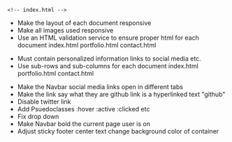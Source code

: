 <!-- * Create three files
    index.html
    portfolio.html
    contact.html -->

<!-- - Add bootstrap link in each file header tag -->

    <!-- index.html -->

  <!-- portfolio.html
  contact.html -->
<!-- - Add a consistent navbar to each document
  index.html
  portfolio.html
  contact.html -->

- Make the layout of each document responsive
- Make all images used responsive
- Use an HTML validation service to ensure proper html for each document
index.html
portfolio.html
contact.html
<!-- - README file with accurate description of project -->
- Must contain personalized information
    <!-- bio
    name
    images -->
  links to social media
  etc.
  <!-- - Make a sticky footer for each document
    index.html
    portfolio.html
    contact.html -->
- Use sub-rows and sub-columns for each document
  index.html
  portfolio.html
  contact.html

* Make the Navbar social media links open in different tabs
* Make the link say what they are
  github link is a hyperlinked text "github"
* Disable twitter link
* Add Psuedoclasses
  :hover
  :active
  :clicked
  etc
* Fix drop down
* Make Navbar bold the current page user is on
* Adjust sticky footer
  center text
  change background color of container
